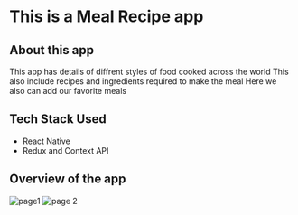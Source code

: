 # This is a Meal Recipe app

## About this app
This app has details of diffrent styles of food cooked across the world
This also include recipes and ingredients required to make the meal
Here we also can add our favorite meals 

## Tech Stack Used
* React Native
* Redux and Context API

## Overview of the app 
![page1](https://user-images.githubusercontent.com/90669430/206634579-17a02ae3-4dc8-4876-b697-3ac7329c689f.png)
![page 2](https://user-images.githubusercontent.com/90669430/206634585-6ec63ef2-9f76-477a-9abe-d784674528e6.png)
